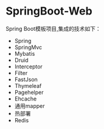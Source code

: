# SpringBoot-Web
Spring Boot模板项目,集成的技术如下：<br />
- Spring<br />
- SpringMvc<br />
- Mybatis<br />
- Druid<br />
- Interceptor<br />
- Filter<br />
- FastJson<br />
- Thymeleaf<br />
- Pagehelper<br />
- Ehcache<br />
- 通用mapper<br />
- 热部署<br />
- Redis<br />
